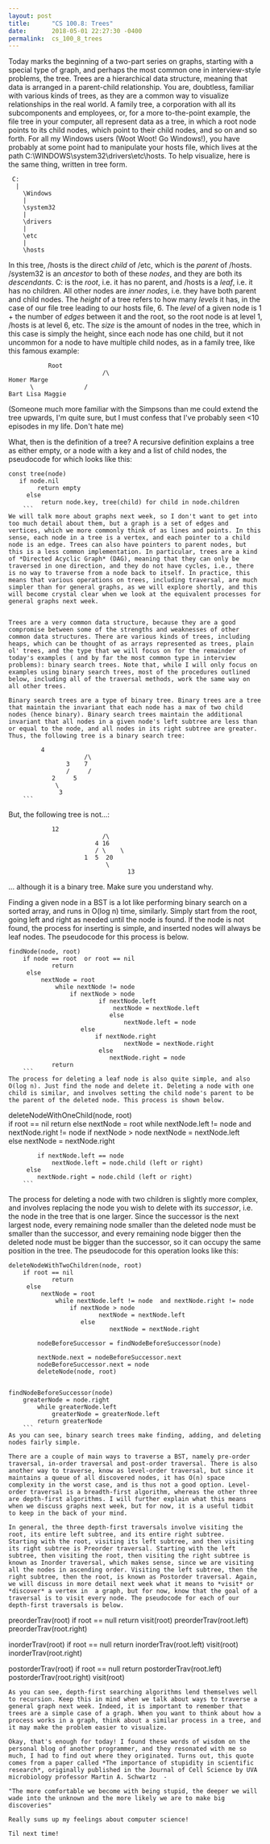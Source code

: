 ```yaml
---
layout: post
title:      "CS 100.8: Trees"
date:       2018-05-01 22:27:30 -0400
permalink:  cs_100_8_trees
---
```



Today marks the beginning of a two-part series on graphs, starting with a special type of graph, and perhaps the most common one in interview-style problems, the tree. Trees are a hierarchical data structure, meaning that data is arranged in a parent-child relationship. You are, doubtless, familiar with various kinds of trees, as they are a common way to visualize relationships in the real world. A family tree, a corporation with all its subcomponents and employees, or, for a more to-the-point example, the file tree in your computer, all represent data as a tree, in which a root node points to its child nodes, which point to their child nodes, and so on and so forth. For all my Windows users (Woot Woot! Go Windows!), you have probably at some point had to manipulate your hosts file, which lives at the path C:\WINDOWS\system32\drivers\etc\hosts. To help visualize, here is the same thing, written in tree form. 
```
 C: 
  |  
	\Windows 
	|
	\system32 
	|
	\drivers 
	| 
	\etc 
	| 
	\hosts
```


In this tree, /hosts is the direct *child* of /etc, which is the *parent* of /hosts. /system32 is an *ancestor* to both of these *nodes*, and they are both its *descendants*. C: is the *root*, i.e. it has no parent, and /hosts is a *leaf*, i.e. it has no children. All other nodes are *inner nodes*, i.e. they have both parent and child nodes. The *height* of a tree refers to how many *levels* it has, in the case of our file tree leading to our hosts file, 6. The *level* of a given node is 1 + the number of *edges* between it and the root, so the root node is at level 1, /hosts is at level 6, etc. The *size* is the amount of nodes in the tree, which in this case is simply the height, since each node has one child, but it not uncommon for  a node to have multiple child nodes, as in a family tree, like this famous example: 
```
           Root
						  /\
Homer Marge  
      \              /
Bart Lisa Maggie  
```
(Someone much more familiar with the Simpsons than me could extend the tree upwards, I'm quite sure, but I must confess that I've probably seen <10 episodes in my life. Don't hate me)



What, then is the definition of a tree? A recursive definition explains a tree as either empty, or a node with a key and a list of child nodes, the pseudocode for which looks like this: 
```
const tree(node) 
   if node.nil 
	    return empty 
	 else 
	     return node.key, tree(child) for child in node.children 
	```		 
We will talk more about graphs next week, so I don't want to get into too much detail about them, but a graph is a set of edges and vertices, which we more commonly think of as lines and points. In this sense, each node in a tree is a vertex, and each pointer to a child node is an edge. Trees can also have pointers to parent nodes, but this is a less common implementation. In particular, trees are a kind of *Directed Acyclic Graph* (DAG), meaning that they can only be traversed in one direction, and they do not have cycles, i.e., there is no way to traverse from a node back to itself. In practice, this means that various operations on trees, including traversal, are much simpler than for general graphs, as we will explore shortly, and this will become crystal clear when we look at the equivalent processes for general graphs next week.
			 
			 
Trees are a very common data structure, because they are a good compromise between some of the strengths and weaknesses of other common data structures. There are various kinds of trees, including heaps, which can be thought of as arrays represented as trees, plain ol' trees, and the type that we will focus on for the remainder of today's examples ( and by far the most common type in interview problems): binary search trees. Note that, while I will only focus on examples using binary search trees, most of the procedures outlined below, including all of the traversal methods, work the same way on all other trees.

Binary search trees are a type of binary tree. Binary trees are a tree that maintain the invariant that each node has a max of two child nodes (hence binary). Binary search trees maintain the additional invariant that all nodes in a given node's left subtree are less than or equal to the node, and all nodes in its right subtree are greater.  Thus, the following tree is a binary search tree: 
```
             4 
						 /\
					3    7
					/     / 
				2     5 
				 \
				  3 
		```		
But, the following tree is not...: 
```
            12 
						  /\ 
						4 16 
						/ \    \ 
					 1	5  20 
					       \ 
								 13 
```
... although it is a binary tree. Make sure you understand why.   

Finding a given node in a BST is a lot like performing binary search on a sorted array, and runs in O(log n) time, similarly. Simply start from the root, going left and right as needed until the node is found. If the node is not found, the process for inserting is simple, and inserted nodes will always be leaf nodes. The pseudocode for this process is below. 
```
findNode(node, root)  
    if node == root  or root == nil
		    return 
	 else 
	     nextNode = root 
			 while nextNode != node  
			     if nextNode > node 
					     if nextNode.left
					         nextNode = nextNode.left 
							else 
							    nextNode.left = node 
					else 
					    if nextNode.right 
							    nextNode = nextNode.right 
						 else 
						    nextNode.right = node 
			return  
	```		
The process for deleting a leaf node is also quite simple, and also O(log n). Just find the node and delete it. Deleting a node with one child is similar, and involves setting the child node's parent to be the parent of the deleted node. This process is shown below. 
```
deleteNodeWithOneChild(node, root)  
    if root == nil
		    return 
	 else 
	     nextNode = root 
			 while nextNode.left != node  and nextNode.right != node
			     if nextNode > node
					     nextNode = nextNode.left  
					else 
							nextNode = nextNode.right 
			
			if nextNode.left == node 
			    nextNode.left = node.child (left or right) 
		 else 
		    nextNode.right = node.child (left or right) 
		```		
The process for deleting a node with two children is slightly more complex, and involves replacing the node you wish to delete with its *successor*, i.e. the node in the tree that is one larger. Since the successor is the next largest node, every remaining node smaller than the deleted node must be smaller than the successor, and every remaining node bigger then the deleted node must be bigger than the successor, so it can occupy the same position in the tree. The pseudocode for this operation looks like this: 

```
deleteNodeWithTwoChildren(node, root)  
    if root == nil
		    return 
	 else 
	     nextNode = root 
			 while nextNode.left != node  and nextNode.right != node
			     if nextNode > node
					     nextNode = nextNode.left  
					else 
							nextNode = nextNode.right 
			
		nodeBeforeSuccessor = findNodeBeforeSuccessor(node) 
		
		nextNode.next = nodeBeforeSuccessor.next 
		nodeBeforeSuccessor.next = node 
		deleteNode(node, root) 
		

findNodeBeforeSuccessor(node) 
    greaterNode = node.right 
		while greaterNode.left
		    greaterNode = greaterNode.left 
		return greaterNode 
	```	
As you can see, binary search trees make finding, adding, and deleting nodes fairly simple. 

There are a couple of main ways to traverse a BST, namely pre-order traversal, in-order traversal and post-order traversal. There is also another way to traverse, know as level-order traversal, but since it maintains a queue of all discovered nodes, it has O(n) space complexity in the worst case, and is thus not a good option. Level-order traversal is a breadth-first algorithm, whereas the other three are depth-first algorithms. I will further explain what this means when we discuss graphs next week, but for now, it is a useful tidbit to keep in the back of your mind. 

In general, the three depth-first traversals involve visiting the root, its entire left subtree, and its entire right subtree. 
Starting with the root, visiting its left subtree, and then visiting its right subtree is Preorder traversal. Starting with the left subtree, then visiting the root, then visiting the right subtree is known as Inorder traversal, which makes sense, since we are visiting all the nodes in ascending order. Visiting the left subtree, then the right subtree, then the root, is known as Postorder traversal. Again, we will discuss in more detail next week what it means to *visit* or *discover* a vertex in  a graph, but for now, know that the goal of a traversal is to visit every node. The pseudocode for each of our depth-first traversals is below. 
```
preorderTrav(root) 
    if root == null 
		    return
    visit(root) 
		preorderTrav(root.left) 
		preorderTrav(root.right) 
		
inorderTrav(root) 
    if root == null 
		    return 
	 inorderTrav(root.left)
	 visit(root) 
	 inorderTrav(root.right) 
	 
	 
postorderTrav(root) 
    if root == null 
		    return
		postorderTrav(root.left) 
		postorderTrav(root.right)
		visit(root)  
```		
As you can see, depth-first searching algorithms lend themselves well to recursion. Keep this in mind when we talk about ways to traverse a general graph next week. Indeed, it is important to remember that trees are a simple case of a graph. When you want to think about how a process works in a graph, think about a similar process in a tree, and it may make the problem easier to visualize.  

Okay, that's enough for today! I found these words of wisdom on the personal blog of another programmer, and they resonated with me so much, I had to find out where they originated. Turns out, this quote comes from a paper called *The importance of stupidity in scientific research*, originally published in the Journal of Cell Science by UVA microbiology professor Martin A. Schwartz  - 

"The more comfortable we become with being stupid, the deeper we will wade into the unknown and the more likely we are to make big discoveries" 

Really sums up my feelings about computer science! 

Til next time! 

		
		


